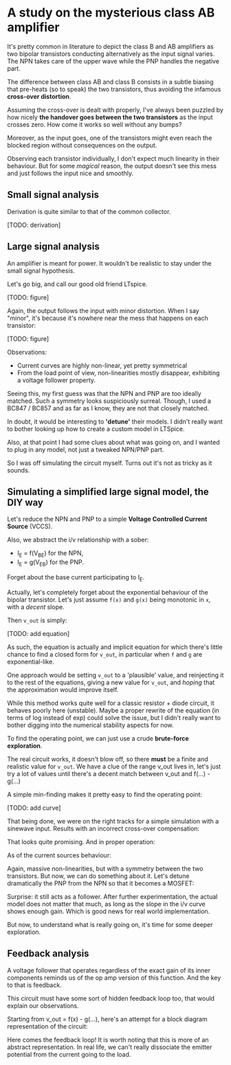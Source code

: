 # A study on the mysterious class AB amplifier

It's pretty common in literature to depict the class B and AB amplifiers as two bipolar transistors conducting alternatively as the input signal varies. The NPN takes care of the upper wave while the PNP handles the negative part.

The difference between class AB and class B consists in a subtle biasing that pre-heats (so to speak) the two transistors, thus avoiding the infamous **cross-over distortion**.

Assuming the cross-over is dealt with properly, I've always been puzzled by how nicely **the handover goes between the two transistors** as the input crosses zero. How come it works so well without any bumps?

Moreover, as the input goes, one of the transistors might even reach the blocked region without consequences on the output.

Observing each transistor individually, I don't expect much linearity in their behaviour. But for some _magical_ reason, the output doesn't see this mess and just follows the input nice and smoothly.

## Small signal analysis

Derivation is quite similar to that of the common collector.

[TODO: derivation]


## Large signal analysis
An amplifier is meant for power. It wouldn't be realistic to stay under the small signal hypothesis. 

Let's go big, and call our good old friend LTspice.


[TODO: figure]

Again, the output follows the input with minor distortion. When I say "minor", it's because it's nowhere near the mess that happens on each transistor:

[TODO: figure]

Observations:
- Current curves are highly non-linear, yet pretty symmetrical
- From the load point of view, non-linearities mostly disappear, exhibiting a voltage follower property.

Seeing this, my first guess was that the NPN and PNP are too ideally matched. Such a symmetry looks suspiciously surreal. 
Though, I used a BC847 / BC857 and as far as I know, they are not that closely matched.

In doubt, it would be interesting to **'detune'** their models.
I didn't really want to bother looking up how to create a custom model in LTSpice.

Also, at that point I had some clues about what was going on, and I wanted to plug in any model, not just a tweaked NPN/PNP part. 

So I was off simulating the circuit myself. Turns out it's not as tricky as it sounds.

## Simulating a simplified large signal model, the DIY way

Let's reduce the NPN and PNP to a simple **Voltage Controlled Current Source** (VCCS). 

Also, we abstract the i/v relationship with a sober:
- I<sub>E</sub> = f(V<sub>BE</sub>) for the NPN,
- I<sub>E</sub> = g(V<sub>EB</sub>) for the PNP.

Forget about the base current participating to I<sub>E</sub>. 

Actually, let's completely forget about the exponential behaviour of the bipolar transistor. 
Let's just assume ```f(x)``` and ```g(x)``` being monotonic in ```x```, with a _decent_ slope.

Then ```v_out``` is simply:

[TODO: add equation]

As such, the equation is actually and implicit equation for which there's little chance to find a closed form for ```v_out```, in particular when ```f``` and ```g``` are exponential-like.

One approach would be setting ```v_out``` to a 'plausible' value, and reinjecting it to the rest of the equations, giving a new value for ```v_out```, and _hoping_ that the approximation would improve itself.

While this method works quite well for a classic resistor + diode circuit, it behaves poorly here (unstable).
Maybe a proper rewrite of the equation (in terms of log instead of exp) could solve the issue, but I didn't really want to bother digging into the numerical stability aspects for now.

To find the operating point, we can just use a crude **brute-force exploration**.

The real circuit works, it doesn't blow off, so there **must** be a finite and realistic value for ```v_out```. 
We have a clue of the range v_out lives in, let's just try a lot of values until there's a decent match between v_out and f(...) - g(...) 

A simple min-finding makes it pretty easy to find the operating point: 

[TODO: add curve]

That being done, we were on the right tracks for a simple simulation with a sinewave input.
Results with an incorrect cross-over compensation:

That looks quite promising.
And in proper operation:




As of the current sources behaviour:

Again, massive non-linearities, but with a symmetry between the two transistors. But now, we can do something about it.
Let's detune dramatically the PNP from the NPN so that it becomes a MOSFET:


Surprise: it still acts as a follower.
After further experimentation, the actual model does not matter that much, as long as the slope in the i/v curve shows enough gain. Which is good news for real world implementation. 

But now, to understand what is really going on, it's time for some deeper exploration.

## Feedback analysis

A voltage follower that operates regardless of the exact gain of its inner components reminds us of the op amp version of this function. And the key to that is feedback.

This circuit must have some sort of hidden feedback loop too, that would explain our observations.

Starting from v_out = f(x) - g(...), here's an attempt for a block diagram representation of the circuit: 

Here comes the feedback loop!
It is worth noting that this is more of an abstract representation. In real life, we can't really dissociate the emitter potential from the current going to the load.
